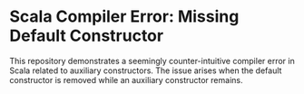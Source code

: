# Scala Compiler Error: Missing Default Constructor

This repository demonstrates a seemingly counter-intuitive compiler error in Scala related to auxiliary constructors.  The issue arises when the default constructor is removed while an auxiliary constructor remains.